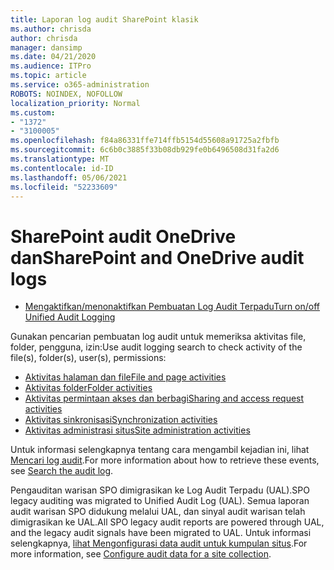 ```yaml
---
title: Laporan log audit SharePoint klasik
ms.author: chrisda
author: chrisda
manager: dansimp
ms.date: 04/21/2020
ms.audience: ITPro
ms.topic: article
ms.service: o365-administration
ROBOTS: NOINDEX, NOFOLLOW
localization_priority: Normal
ms.custom:
- "1372"
- "3100005"
ms.openlocfilehash: f84a86331ffe714ffb5154d55608a91725a2fbfb
ms.sourcegitcommit: 6c6b0c3885f33b08db929fe0b6496508d31fa2d6
ms.translationtype: MT
ms.contentlocale: id-ID
ms.lasthandoff: 05/06/2021
ms.locfileid: "52233609"
---
```

# <a name="sharepoint-and-onedrive-audit-logs"></a><span data-ttu-id="e9107-102">SharePoint audit OneDrive dan</span><span class="sxs-lookup"><span data-stu-id="e9107-102">SharePoint and OneDrive audit logs</span></span>

* [<span data-ttu-id="e9107-103">Mengaktifkan/menonaktifkan Pembuatan Log Audit Terpadu</span><span class="sxs-lookup"><span data-stu-id="e9107-103">Turn on/off Unified Audit Logging</span></span>](https://docs.microsoft.com/microsoft-365/compliance/turn-audit-log-search-on-or-off) 

<span data-ttu-id="e9107-104">Gunakan pencarian pembuatan log audit untuk memeriksa aktivitas file, folder, pengguna, izin:</span><span class="sxs-lookup"><span data-stu-id="e9107-104">Use audit logging search to check activity of the file(s), folder(s), user(s), permissions:</span></span>

* [<span data-ttu-id="e9107-105">Aktivitas halaman dan file</span><span class="sxs-lookup"><span data-stu-id="e9107-105">File and page activities</span></span>](https://docs.microsoft.com/microsoft-365/compliance/search-the-audit-log-in-security-and-compliance)
* [<span data-ttu-id="e9107-106">Aktivitas folder</span><span class="sxs-lookup"><span data-stu-id="e9107-106">Folder activities</span></span>](https://docs.microsoft.com/microsoft-365/compliance/search-the-audit-log-in-security-and-compliance#folder-activities)
* [<span data-ttu-id="e9107-107">Aktivitas permintaan akses dan berbagi</span><span class="sxs-lookup"><span data-stu-id="e9107-107">Sharing and access request activities</span></span>](https://docs.microsoft.com/microsoft-365/compliance/search-the-audit-log-in-security-and-compliance#sharing-and-access-request-activities)
* [<span data-ttu-id="e9107-108">Aktivitas sinkronisasi</span><span class="sxs-lookup"><span data-stu-id="e9107-108">Synchronization activities</span></span>](https://docs.microsoft.com/microsoft-365/compliance/search-the-audit-log-in-security-and-compliance#synchronization-activities)
* [<span data-ttu-id="e9107-109">Aktivitas administrasi situs</span><span class="sxs-lookup"><span data-stu-id="e9107-109">Site administration activities</span></span>](https://docs.microsoft.com/microsoft-365/compliance/search-the-audit-log-in-security-and-compliance#site-administration-activities)

<span data-ttu-id="e9107-110">Untuk informasi selengkapnya tentang cara mengambil kejadian ini, lihat [Mencari log audit](https://docs.microsoft.com/microsoft-365/compliance/search-the-audit-log-in-security-and-compliance#search-the-audit-log).</span><span class="sxs-lookup"><span data-stu-id="e9107-110">For more information about how to retrieve these events, see [Search the audit log](https://docs.microsoft.com/microsoft-365/compliance/search-the-audit-log-in-security-and-compliance#search-the-audit-log).</span></span>

<span data-ttu-id="e9107-111">Pengauditan warisan SPO dimigrasikan ke Log Audit Terpadu (UAL).</span><span class="sxs-lookup"><span data-stu-id="e9107-111">SPO legacy auditing was migrated to Unified Audit Log (UAL).</span></span> <span data-ttu-id="e9107-112">Semua laporan audit warisan SPO didukung melalui UAL, dan sinyal audit warisan telah dimigrasikan ke UAL.</span><span class="sxs-lookup"><span data-stu-id="e9107-112">All SPO legacy audit reports are powered through UAL, and the legacy audit signals have been migrated to UAL.</span></span> <span data-ttu-id="e9107-113">Untuk informasi selengkapnya, [lihat Mengonfigurasi data audit untuk kumpulan situs](https://support.office.com/article/Configure-audit-settings-for-a-site-collection-A9920C97-38C0-44F2-8BCB-4CF1E2AE22D2).</span><span class="sxs-lookup"><span data-stu-id="e9107-113">For more information, see [Configure audit data for a site collection](https://support.office.com/article/Configure-audit-settings-for-a-site-collection-A9920C97-38C0-44F2-8BCB-4CF1E2AE22D2).</span></span>
